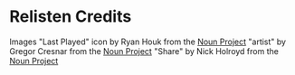 #  Relisten Credits

Images
"Last Played" icon by Ryan Houk from the [Noun Project](http://thenounproject.com)
"artist" by Gregor Cresnar from the [Noun Project](http://thenounproject.com)
"Share" by Nick Holroyd from the [Noun Project](http://thenounproject.com)
